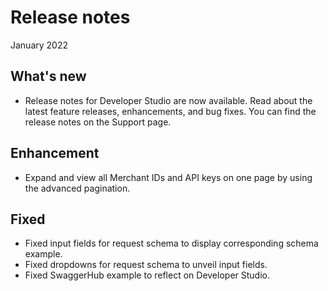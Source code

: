 # Release notes
January 2022
## What's new
- Release notes for Developer Studio are now available. Read about the latest feature releases, enhancements, and bug fixes. You can find the release notes on the Support page.  
## Enhancement
- Expand and view all Merchant IDs and API keys on one page by using the advanced pagination. 
## Fixed
- Fixed input fields for request schema to display corresponding schema example.
- Fixed dropdowns for request schema to unveil input fields.
- Fixed SwaggerHub example to reflect on Developer Studio.
